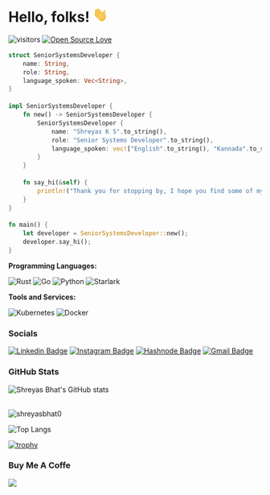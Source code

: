 Hello, folks! <img src="https://raw.githubusercontent.com/shreyasbhat0/shreyasbhat0/main/wave.gif" width="30px" height="30px" />
========================

 ![visitors](https://visitor-badge.laobi.icu/badge?page_id=shreyasbhat0.shreyasbhat0)
[![Open Source Love](https://badges.frapsoft.com/os/v1/open-source.svg?v=102)](https://github.com/ellerbrock/open-source-badge/)

```rust
struct SeniorSystemsDeveloper {
    name: String,
    role: String,
    language_spoken: Vec<String>,
}

impl SeniorSystemsDeveloper {
    fn new() -> SeniorSystemsDeveloper {
        SeniorSystemsDeveloper {
            name: "Shreyas K S".to_string(),
            role: "Senior Systems Developer".to_string(),
            language_spoken: vec!["English".to_string(), "Kannada".to_string(),"Tamil".to_string(),"Hindi".to_string(),"Malayalam".to_string()],
        }
    }

    fn say_hi(&self) {
        println!("Thank you for stopping by, I hope you find some of my projects intriguing.");
    }
}

fn main() {
    let developer = SeniorSystemsDeveloper::new();
    developer.say_hi();
}

```

**Programming Languages:**

![Rust](https://img.shields.io/badge/Code-Rust-informational?style=flat&logo=rust&logoColor=white&color=6aa6f8)
![Go](https://img.shields.io/badge/Code-Go-informational?style=flat&logo=go&logoColor=white&color=6aa6f8)
![Python](https://img.shields.io/badge/Code-Python-informational?style=flat&logo=python&logoColor=white&color=6aa6f8)
![Starlark](https://img.shields.io/badge/Code-Starlark-informational?style=flat&logo=starlark&logoColor=white&color=6aa6f8)


**Tools and Services:**

![Kubernetes](https://img.shields.io/badge/Tools-Kubernetes-informational?style=flat&logo=kubernetes&logoColor=white&color=6aa6f8)
![Docker](https://img.shields.io/badge/Tools-Docker-informational?style=flat&logo=docker&logoColor=white&color=6aa6f8)



### Socials
[![Linkedin Badge](https://img.shields.io/badge/-shreyas_ks-blue?style=flat-square&logo=Linkedin&logoColor=white&link=https://www.linkedin.com/in/anirudhemmadi/)](https://www.linkedin.com/in/shreyas-ks/)
[![Instagram Badge](https://img.shields.io/badge/-shreyas_s_bha-purple?style=flat-square&logo=instagram&logoColor=white&link=https://instagram.com/kanna6501/)](https://instagram.com/shreyas_s_bhat)
[![Hashnode Badge](https://img.shields.io/badge/-@themissingsemicolon-03a57a?style=flat-square&labelColor=000000&logo=Medium&link=https://medium.com/@aemmadi/)](https://hashnode.com/@themissingsemicolon)
[![Gmail Badge](https://img.shields.io/badge/-ks.shreyas0@gmail.com-c14438?style=flat-square&logo=Gmail&logoColor=white&link=mailto:kanna6501@gmail.com)](mailto:ks.shreyas0@gmail.com)






### GitHub Stats
![Shreyas Bhat's GitHub stats](https://github-readme-stats.vercel.app/api?username=shreyasbhat0&show_icons=true&theme=radical)


<br>

<img src="https://github-readme-streak-stats.herokuapp.com/?user=shreyasbhat0&theme=radical" alt="shreyasbhat0" style="max-height: 200px; object-fit: contain;"/>
<br>

![Top Langs](https://github-readme-stats.vercel.app/api/top-langs/?username=shreyasbhat0&hide_progress=true)
<div>

[![trophy](https://github-profile-trophy.vercel.app/?username=shreyasbhat0)](https://github.com/ryo-ma/github-profile-trophy)

</div>

### Buy Me A Coffe

<a href="https://www.buymeacoffee.com/ksshreyas"><img src="https://cdn.buymeacoffee.com/buttons/v2/default-yellow.png" width="200" /></a>
